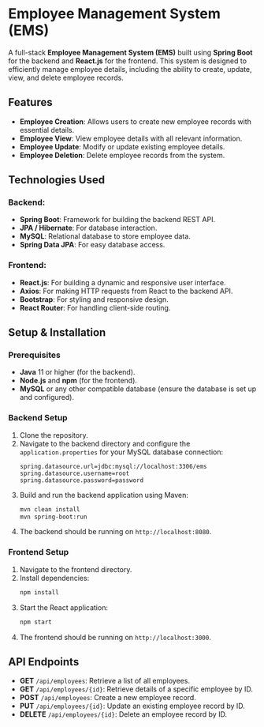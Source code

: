 # Employee Management System (EMS)

A full-stack **Employee Management System (EMS)** built using **Spring Boot** for the backend and **React.js** for the frontend. This system is designed to efficiently manage employee details, including the ability to create, update, view, and delete employee records.

## Features

- **Employee Creation**: Allows users to create new employee records with essential details.
- **Employee View**: View employee details with all relevant information.
- **Employee Update**: Modify or update existing employee details.
- **Employee Deletion**: Delete employee records from the system.

## Technologies Used

### Backend:
- **Spring Boot**: Framework for building the backend REST API.
- **JPA / Hibernate**: For database interaction.
- **MySQL**: Relational database to store employee data.
- **Spring Data JPA**: For easy database access.

### Frontend:
- **React.js**: For building a dynamic and responsive user interface.
- **Axios**: For making HTTP requests from React to the backend API.
- **Bootstrap**: For styling and responsive design.
- **React Router**: For handling client-side routing.

## Setup & Installation

### Prerequisites
- **Java** 11 or higher (for the backend).
- **Node.js** and **npm** (for the frontend).
- **MySQL** or any other compatible database (ensure the database is set up and configured).

### Backend Setup
1. Clone the repository.
2. Navigate to the backend directory and configure the `application.properties` for your MySQL database connection:
    ```properties
    spring.datasource.url=jdbc:mysql://localhost:3306/ems
    spring.datasource.username=root
    spring.datasource.password=password
    ```
3. Build and run the backend application using Maven:
    ```bash
    mvn clean install
    mvn spring-boot:run
    ```
4. The backend should be running on `http://localhost:8080`.

### Frontend Setup
1. Navigate to the frontend directory.
2. Install dependencies:
    ```bash
    npm install
    ```
3. Start the React application:
    ```bash
    npm start
    ```
4. The frontend should be running on `http://localhost:3000`.

## API Endpoints

- **GET** `/api/employees`: Retrieve a list of all employees.
- **GET** `/api/employees/{id}`: Retrieve details of a specific employee by ID.
- **POST** `/api/employees`: Create a new employee record.
- **PUT** `/api/employees/{id}`: Update an existing employee record by ID.
- **DELETE** `/api/employees/{id}`: Delete an employee record by ID.
